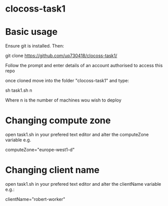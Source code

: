 # clocoss-task1

# Basic usage

Ensure git is installed. Then:

git clone https://github.com/up730418/clocoss-task1/

Follow the prompt and enter details of an account authorised to access this repo

once cloned move into the folder "clocoss-task1" and type: 

sh task1.sh n

Where n is the number of machines wou wish to deploy

# Changing compute zone

open task1.sh in your prefered text editor and alter the computeZone variable e.g.

computeZone="europe-west1-d"

# Changing client name
 
open task1.sh in your prefered text editor and alter the clientName variable e.g.:

clientName="robert-worker"
